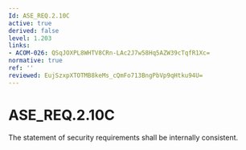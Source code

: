 ```yaml
---
Id: ASE_REQ.2.10C
active: true
derived: false
level: 1.203
links:
- ACOM-026: QSqJOXPL8WHTV8CRn-LAc2J7w58Hq5AZW39cTqfR1Xc=
normative: true
ref: ''
reviewed: EujSzxpXTOTMB8keMs_cQmFo713BngPbVp9qHtku94U=
---
```


# ASE_REQ.2.10C

The statement of security requirements shall be internally consistent.